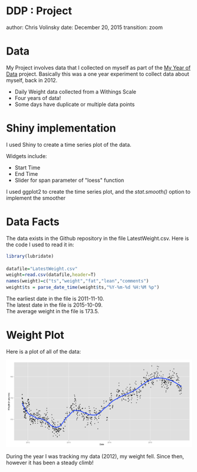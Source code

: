 DDP : Project 
========================================================
author: Chris Volinsky
date: December 20, 2015
transition: zoom

Data
========================================================

My Project involves data that I collected on myself as part of the [My Year of Data](myyearofdata.wordpress.com) project.  Basically this was a one year experiment to collect data about myself, back in 2012. 

- Daily Weight data collected from a Withings Scale
- Four years of data! 
- Some days have duplicate or multiple data points

Shiny implementation
========================================================

I used Shiny to create a time series plot of the data.

Widgets include:
- Start Time
- End Time
- Slider for span parameter of "loess" function

I used ggplot2 to create the time series plot, and the *stat.smooth()* option to implement the smoother

Data Facts
========================

The data exists in the Github repository in the file LatestWeight.csv.  Here is the code I used to read it in:


```r
library(lubridate)

datafile="LatestWeight.csv"  
weight=read.csv(datafile,header=T)
names(weight)=c("ts","weight","fat","lean","comments")
weight$ts = parse_date_time(weight$ts,"%Y-%m-%d %H:%M %p")
```

The earliest date in the file is 2011-11-10.  
The latest date in the file is 2015-10-09.  
The average weight in the file is 173.5.  


Weight Plot
========================================================

Here is a plot of all of the data:


![plot of chunk unnamed-chunk-2](ProjectPresentation-figure/unnamed-chunk-2-1.png) 

During the year I was tracking my data (2012), my weight fell.  Since then, however it has been a steady climb! 
